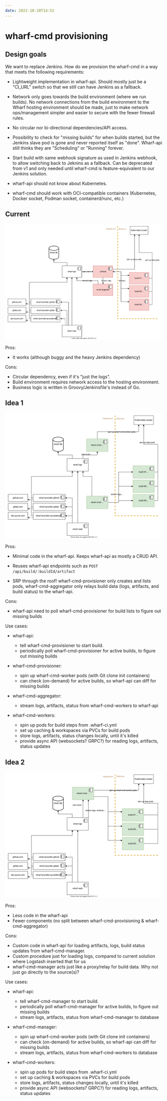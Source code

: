 ```yaml
---
date: 2021-10-28T14:52
---
```


# wharf-cmd provisioning

## Design goals

We want to replace Jenkins. How do we provision the wharf-cmd in a way that meets
the following requirements:

- Lightweight implementation in wharf-api. Should mostly just be a "CI_URL" switch
  so that we still can have Jenkins as a fallback.

- Network only goes towards the build environment (where we run builds).
  No network connections from the build environment to the Wharf hosting
  environment should be made, just to make network ops/management simpler and
  easier to secure with the fewer firewall rules.

- No circular nor bi-directional dependencies/API access.

- Possibility to check for "missing builds" for when builds started, but the
  Jenkins slave pod is gone and never reported itself as "done". Wharf-api still
  thinks they are "Scheduling" or "Running" forever.
  
- Start build with same webhook signature as used in Jenkins webhook, to allow
  switching back to Jeknins as a fallback. Can be deprecated from v1 and only
  needed until wharf-cmd is feature-equivalent to our Jenkins solution.
  
- wharf-api should not know about Kubernetes.

- wharf-cmd should work with OCI-compatible containers (Kubernetes, Docker socket, Podman socket, containerd/runc, etc.)

## Current

![diagram of current](/static/wharf-cmd-provisioning-current.svg)

Pros:

- It works (although buggy and the heavy Jenkins dependency)

Cons:

- Circular dependency, even if it's "just the logs".
- Build environment requires network access to the hosting environment.
- Business logic is written in Groovy/Jenkinsfile's instead of Go.

## Idea 1

![diagram of 1st future alternative](/static/wharf-cmd-provisioning-future-1.svg)

Pros:

- Minimal code in the wharf-api. Keeps wharf-api as mostly a CRUD API.

- Reuses wharf-api endpoints such as `POST /api/build/:buildId/artifact`

- SRP through the roof! wharf-cmd-provisioner only creates and lists pods,
  wharf-cmd-aggregator only relays build data (logs, artifacts, and build status) to the wharf-api.

Cons:

- wharf-api need to poll wharf-cmd-provisioner for build lists to figure out missing builds

Use cases:

- wharf-api:

  - tell wharf-cmd-provisioner to start build.
  - periodically poll wharf-cmd-provisioner for active builds, to figure out missing builds

- wharf-cmd-provisioner:

  - spin up wharf-cmd-worker pods (with Git clone init containers)
  - can check (on-demand) for active builds, so wharf-api can diff for missing builds

- wharf-cmd-aggregator:

  - stream logs, artifacts, status from wharf-cmd-workers to wharf-api

- wharf-cmd-workers:

  - spin up pods for build steps from .wharf-ci.yml
  - set up caching & workspaces via PVCs for build pods
  - store logs, artifacts, status changes locally, until it's killed
  - provide async API (websockets? GRPC?) for reading logs, artifacts, status updates

## Idea 2

![diagram of 2nd future alternative](/static/wharf-cmd-provisioning-future-2.svg)

Pros:

- Less code in the wharf-api
- Fewer components (no split between wharf-cmd-provisioning & wharf-cmd-aggregator)

Cons:

- Custom code in wharf-api for loading artifacts, logs, build status updates from wharf-cmd-manager.
- Custom procedure just for loading logs, compared to current solution where Logstash inserted that for us
- wharf-cmd-manager acts just like a proxy/relay for build data. Why not just go directly to the source(s)?

Use cases:

- wharf-api:

  - tell wharf-cmd-manager to start build.
  - periodically poll wharf-cmd-manager for active builds, to figure out missing builds
  - stream logs, artifacts, status from wharf-cmd-manager to database

- wharf-cmd-manager:

  - spin up wharf-cmd-worker pods (with Git clone init containers)
  - can check (on-demand) for active builds, so wharf-api can diff for missing builds
  - stream logs, artifacts, status from wharf-cmd-workers to database

- wharf-cmd-workers:

  - spin up pods for build steps from .wharf-ci.yml
  - set up caching & workspaces via PVCs for build pods
  - store logs, artifacts, status changes locally, until it's killed
  - provide async API (websockets? GRPC?) for reading logs, artifacts, status updates

